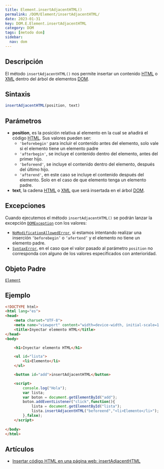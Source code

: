 ```yaml
---
title: Element.insertAdjacentHTML()
permalink: /DOM/Element/insertAdjacentHTML/
date: 2023-01-31
key: DOM.E.Element.insertAdjacentHTML
category: DOM
tags: [metodo dom]
sidebar:
  nav: dom
---
```


## **Descripción**


El método `insertAdjacentHTML()` nos permite insertar un contenido [HTML](http://www.manualweb.net/html/) o [XML](https://www.manualweb.net/xml/) dentro del árbol de elementos [DOM](https://www.manualweb.net/dom/).


## **Sintaxis**


```javascript
insertAdjacentHTML(position, text)
```


## Parámetros

- **position**, es la posición relativa al elemento en la cual se añadirá el código [HTML](https://www.manualweb.net/html/). Sus valores pueden ser:
	- `'beforebegin'` para incluir el contenido antes del elemento, solo vale si el elemento tiene un elemento padre
	- `'afterbegin'`, se incluye el contenido dentro del elemento, antes del primer hijo.
	- `'beforeend'`, se incluye el contenido dentro del elemento, después del último hijo.
	- `'afterend'`, en este caso se incluye el contenido después del elemento. Solo en el caso de que elemento tenga un elemento padre.
- **text**, la cadena [HTML](http://www.manualweb.net/html/) o [XML](https://www.manualweb.net/xml/) que será insertada en el árbol [DOM](https://www.manualweb.net/dom/).

## Excepciones


Cuando ejecutemos el método `insertAdjacentHTML()` se podrán lanzar la excepción [`DOMException`](https://www.w3api.com/DOM/DOMException/) con los valores:

- [`NoModificationAllowedError`](https://www.w3api.com/DOMException/NoModificationAllowedError/), si estamos intentando realizar una inserción `‘beforebegin’` o `‘afertend’` y el elemento no tiene un elemento padre.
- [`SyntaxError`](https://www.w3api.com/DOM/DOMException/SyntaxError/), en el caso que el valor pasado al parámetro `position` no corresponda con alguno de los valores especificados con anterioridad.

## **Objeto Padre**


[`Element`](https://www.w3api.com/DOM/Element/)


## **Ejemplo**


```html
<!DOCTYPE html>
<html lang="es">
<head>
    <meta charset="UTF-8">
    <meta name="viewport" content="width=device-width, initial-scale=1.0">
    <title>Inyectar elemento HTML</title>        
</head>
<body>

    <h1>Inyectar elemento HTML</h1>

    <ul id="lista">
        <li>Elemento</li>
    </ul>

    <button id="add">insertAdjacentHTML</button>

    <script>
        console.log("Hola");
        var lista;
        var boton = document.getElementById("add");
        boton.addEventListener("click",function(){	
            lista = document.getElementById("lista");
            lista.insertAdjacentHTML("beforeend","<li>Elemento</li>");
        },false);
    </script>
    
</body>
</html>
```


## **Artículos**

- [Insertar código HTML en una página web: insertAdjacentHTML](https://lineadecodigo.com/javascript/insertar-codigo-html-en-una-pagina-web-insertadjacenthtml/)
